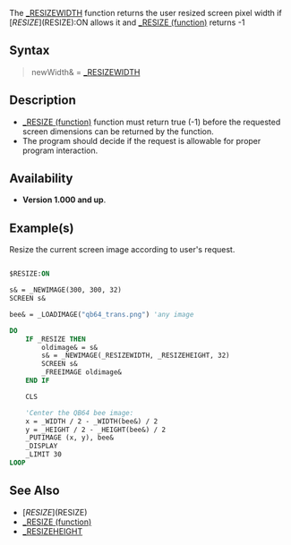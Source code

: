 The [_RESIZEWIDTH](_RESIZEWIDTH) function returns the user resized screen pixel width if [$RESIZE]($RESIZE):ON allows it and [_RESIZE (function)](_RESIZE-(function)) returns -1 

## Syntax

> newWidth& = [_RESIZEWIDTH](_RESIZEWIDTH)

## Description

* [_RESIZE (function)](_RESIZE-(function)) function must return true (-1) before the requested screen dimensions can be returned by the function.
* The program should decide if the request is allowable for proper program interaction.

## Availability

* **Version 1.000 and up**.

## Example(s)

Resize the current screen image according to user's request.

```vb

$RESIZE:ON

s& = _NEWIMAGE(300, 300, 32)
SCREEN s&

bee& = _LOADIMAGE("qb64_trans.png") 'any image

DO
    IF _RESIZE THEN
        oldimage& = s&
        s& = _NEWIMAGE(_RESIZEWIDTH, _RESIZEHEIGHT, 32)
        SCREEN s&
        _FREEIMAGE oldimage&
    END IF

    CLS

    'Center the QB64 bee image:
    x = _WIDTH / 2 - _WIDTH(bee&) / 2
    y = _HEIGHT / 2 - _HEIGHT(bee&) / 2
    _PUTIMAGE (x, y), bee&
    _DISPLAY
    _LIMIT 30
LOOP

```

## See Also

* [$RESIZE]($RESIZE)
* [_RESIZE (function)](_RESIZE-(function))
* [_RESIZEHEIGHT](_RESIZEHEIGHT)
